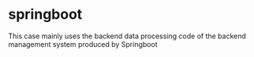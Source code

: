 # springboot
This case mainly uses the backend data processing code of the backend management system produced by Springboot
